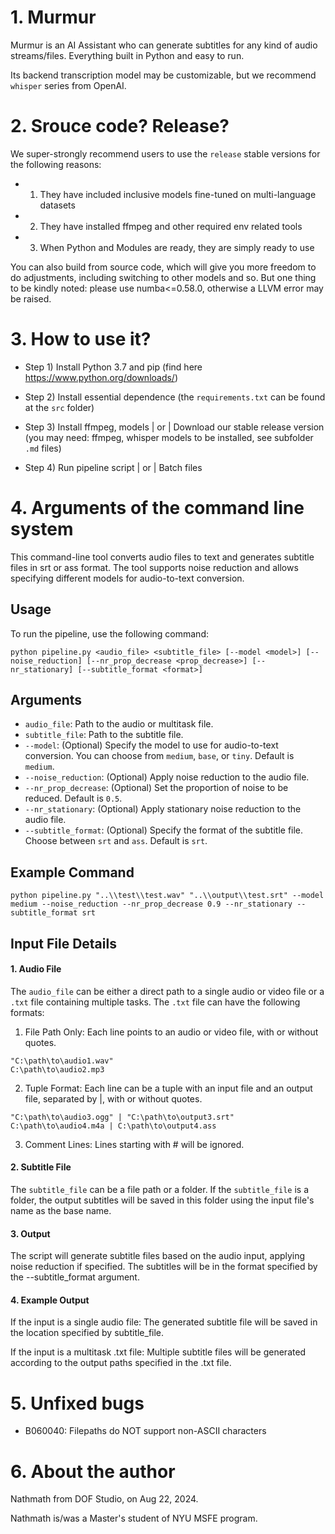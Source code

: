 # 1. Murmur
Murmur is an AI Assistant who can generate subtitles for any kind of audio streams/files. Everything built in Python and easy to run.

Its backend transcription model may be customizable, but we recommend `whisper` series from OpenAI.

# 2. Srouce code? Release?
We super-strongly recommend users to use the `release` stable versions for the following reasons:
* 1. They have included inclusive models fine-tuned on multi-language datasets
* 2. They have installed ffmpeg and other required env related tools
* 3. When Python and Modules are ready, they are simply ready to use
 
You can also build from source code, which will give you more freedom to do adjustments, including switching to other models and so. 
But one thing to be kindly noted: please use numba<=0.58.0, otherwise a LLVM error may be raised.

# 3. How to use it?
* Step 1) Install Python 3.7 and pip
(find here https://www.python.org/downloads/)

* Step 2) Install essential dependence
(the `requirements.txt` can be found at the `src` folder)

* Step 3) Install ffmpeg, models | or | Download our stable release version
(you may need: ffmpeg, whisper models to be installed, see subfolder `.md` files)

* Step 4) Run pipeline script | or | Batch files

# 4. Arguments of the command line system
This command-line tool converts audio files to text and generates subtitle files in srt or ass format. The tool supports noise reduction and allows specifying different models for audio-to-text conversion.

## Usage
To run the pipeline, use the following command:
```shell
python pipeline.py <audio_file> <subtitle_file> [--model <model>] [--noise_reduction] [--nr_prop_decrease <prop_decrease>] [--nr_stationary] [--subtitle_format <format>]
```

## Arguments
* `audio_file`: Path to the audio or multitask file.
* `subtitle_file`: Path to the subtitle file.
* `--model`: (Optional) Specify the model to use for audio-to-text conversion. You can choose from `medium`, `base`, or `tiny`. Default is `medium`.
* `--noise_reduction`: (Optional) Apply noise reduction to the audio file.
* `--nr_prop_decrease`: (Optional) Set the proportion of noise to be reduced. Default is `0.5`.
* `--nr_stationary`: (Optional) Apply stationary noise reduction to the audio file.
* `--subtitle_format`: (Optional) Specify the format of the subtitle file. Choose between `srt` and `ass`. Default is `srt`.

## Example Command
```shell
python pipeline.py "..\\test\\test.wav" "..\\output\\test.srt" --model medium --noise_reduction --nr_prop_decrease 0.9 --nr_stationary --subtitle_format srt
```

## Input File Details
#### 1. Audio File
The `audio_file` can be either a direct path to a single audio or video file or a `.txt` file containing multiple tasks. The `.txt` file can have the following formats:

1) File Path Only: Each line points to an audio or video file, with or without quotes.
```text
"C:\path\to\audio1.wav"
C:\path\to\audio2.mp3
```

2) Tuple Format: Each line can be a tuple with an input file and an output file, separated by |, with or without quotes.
```text
"C:\path\to\audio3.ogg" | "C:\path\to\output3.srt"
C:\path\to\audio4.m4a | C:\path\to\output4.ass
```

3) Comment Lines: Lines starting with # will be ignored.

#### 2. Subtitle File
The `subtitle_file` can be a file path or a folder.
If the `subtitle_file` is a folder, the output subtitles will be saved in this folder using the input file's name as the base name.

#### 3. Output
The script will generate subtitle files based on the audio input, applying noise reduction if specified. The subtitles will be in the format specified by the --subtitle_format argument.

#### 4. Example Output
If the input is a single audio file: The generated subtitle file will be saved in the location specified by subtitle_file.

If the input is a multitask .txt file: Multiple subtitle files will be generated according to the output paths specified in the .txt file.


# 5. Unfixed bugs
* B060040: Filepaths do NOT support non-ASCII characters

# 6. About the author
Nathmath from DOF Studio, on Aug 22, 2024.

Nathmath is/was a Master's student of NYU MSFE program.


